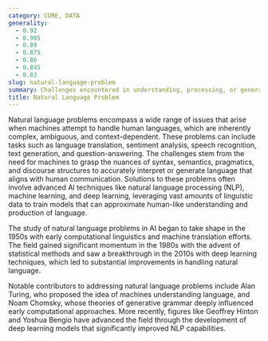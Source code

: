 ```yaml
---
category: CORE, DATA
generality:
  - 0.92
  - 0.905
  - 0.89
  - 0.875
  - 0.86
  - 0.845
  - 0.83
slug: natural-language-problem
summary: Challenges encountered in understanding, processing, or generating human language using computational methods.
title: Natural Language Problem
---
```


Natural language problems encompass a wide range of issues that arise when machines attempt to handle human languages, which are inherently complex, ambiguous, and context-dependent. These problems can include tasks such as language translation, sentiment analysis, speech recognition, text generation, and question-answering. The challenges stem from the need for machines to grasp the nuances of syntax, semantics, pragmatics, and discourse structures to accurately interpret or generate language that aligns with human communication. Solutions to these problems often involve advanced AI techniques like natural language processing (NLP), machine learning, and deep learning, leveraging vast amounts of linguistic data to train models that can approximate human-like understanding and production of language.

The study of natural language problems in AI began to take shape in the 1950s with early computational linguistics and machine translation efforts. The field gained significant momentum in the 1980s with the advent of statistical methods and saw a breakthrough in the 2010s with deep learning techniques, which led to substantial improvements in handling natural language.

Notable contributors to addressing natural language problems include Alan Turing, who proposed the idea of machines understanding language, and Noam Chomsky, whose theories of generative grammar deeply influenced early computational approaches. More recently, figures like Geoffrey Hinton and Yoshua Bengio have advanced the field through the development of deep learning models that significantly improved NLP capabilities.
